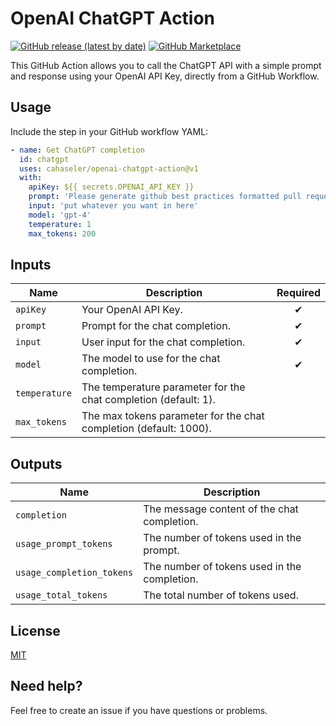 # OpenAI ChatGPT Action

[![GitHub release (latest by date)](https://img.shields.io/github/v/release/cahaseler/openai-chatgpt-action.svg?style=flat)](https://github.com/cahaseler/openai-chatgpt-action/releases)
[![GitHub Marketplace](https://img.shields.io/badge/Marketplace-OpenAI%20ChatGPT%20Action-blue?logo=github)](https://github.com/marketplace/actions/openai-chatgpt-action)

This GitHub Action allows you to call the ChatGPT API with a simple prompt and response using your OpenAI API Key, directly from a GitHub Workflow.

## Usage

Include the step in your GitHub workflow YAML:

```yaml
- name: Get ChatGPT completion
  id: chatgpt
  uses: cahaseler/openai-chatgpt-action@v1
  with:
    apiKey: ${{ secrets.OPENAI_API_KEY }}
    prompt: 'Please generate github best practices formatted pull request content in markdown based on the following commit messages and diffs'
    input: 'put whatever you want in here'
    model: 'gpt-4'
    temperature: 1
    max_tokens: 200
```

## Inputs

| Name | Description | Required |
| --- | --- | :---: |
| `apiKey` | Your OpenAI API Key. | ✔ |
| `prompt` | Prompt for the chat completion. | ✔ |
| `input` | User input for the chat completion. | ✔ |
| `model` | The model to use for the chat completion. | ✔ |
| `temperature` | The temperature parameter for the chat completion (default: 1). | |
| `max_tokens` | The max tokens parameter for the chat completion (default: 1000). | |

## Outputs

| Name | Description |
| --- | --- |
| `completion` | The message content of the chat completion. |
| `usage_prompt_tokens` | The number of tokens used in the prompt. |
| `usage_completion_tokens` | The number of tokens used in the completion. |
| `usage_total_tokens` | The total number of tokens used. |

## License

[MIT](LICENSE)

## Need help?

Feel free to create an issue if you have questions or problems.
